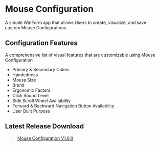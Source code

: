 # Mouse Configuration
A simple WinForm app that allows Users to create, visualize, and save custom Mouse Configurations 

## Configuration Features
A comprehensive list of visual features that are customizable using Mouse Configuration 
* Primary & Secondary Colors
* Handedness
* Mouse Size
* Brand
* Ergonomic Factors
* Click Sound Level
* Side Scroll Wheel Availability 
* Forward & Backward Navigation Button Availability
* User Built Purpose 

## Latest Release Download 
> [Mouse Configuration V1.0.0](https://github.com/BrodyMcLemore/MouseConfiguration/releases/download/V1.0.0/MouseConfiguration_Setup_V1.0.0.exe)
